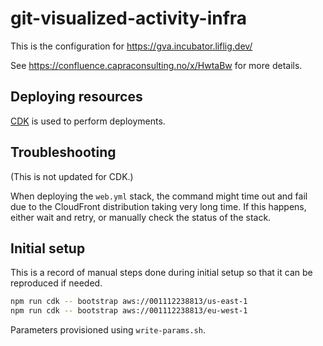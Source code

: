# git-visualized-activity-infra

This is the configuration for https://gva.incubator.liflig.dev/

See https://confluence.capraconsulting.no/x/HwtaBw for more details.

## Deploying resources

[CDK](https://github.com/aws/aws-cdk) is used to perform deployments.

## Troubleshooting

(This is not updated for CDK.)

When deploying the `web.yml` stack, the command might time out and fail
due to the CloudFront distribution taking very long time. If this happens,
either wait and retry, or manually check the status of the stack.

## Initial setup

This is a record of manual steps done during initial setup so
that it can be reproduced if needed.

```bash
npm run cdk -- bootstrap aws://001112238813/us-east-1
npm run cdk -- bootstrap aws://001112238813/eu-west-1
```

Parameters provisioned using `write-params.sh`.
